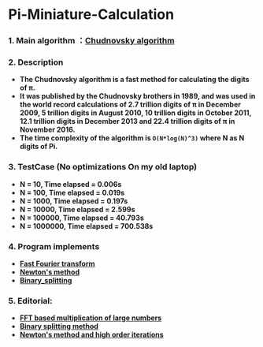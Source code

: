 # Pi-Miniature-Calculation
### 1. Main algorithm ：[Chudnovsky algorithm](https://en.wikipedia.org/wiki/Chudnovsky_algorithm)

### 2. Description
- **The Chudnovsky algorithm is a fast method for calculating the digits of π.** 
- **It was published by the Chudnovsky brothers in 1989, and was used in the world record calculations of 2.7 trillion digits of π in December 2009, 5 trillion digits in August 2010, 10 trillion digits in October 2011, 12.1 trillion digits in December 2013 and 22.4 trillion digits of π in November 2016.** 
- **The time complexity of the algorithm is `O(N*log(N)^3)` where N as N digits of Pi.**

### 3. TestCase (No optimizations On my old laptop)
- **N = 10, Time elapsed = 0.006s**
- **N = 100, Time elapsed = 0.019s**
- **N = 1000, Time elapsed = 0.197s**
- **N = 10000, Time elapsed = 2.599s**
- **N = 100000, Time elapsed = 40.793s**
- **N = 1000000, Time elapsed = 700.538s**

### 4. Program implements
- **[Fast Fourier transform](https://en.wikipedia.org/wiki/Fast_Fourier_transform)**
- **[Newton's method](https://en.wikipedia.org/wiki/Newton%27s_method)**
- **[Binary_splitting](https://en.wikipedia.org/wiki/Binary_splitting)**

### 5. Editorial:
- **[FFT based multiplication of large numbers](http://numbers.computation.free.fr/Constants/Algorithms/fft.html)**
- **[Binary splitting method](http://numbers.computation.free.fr/Constants/Algorithms/splitting.html#Brent76)**
- **[Newton's method and high order iterations](http://numbers.computation.free.fr/Constants/Algorithms/newton.html)**

